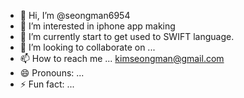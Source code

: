- 👋 Hi, I’m @seongman6954
- 👀 I’m interested in iphone app making
- 🌱 I’m currently start to get used to SWIFT language.
- 💞️ I’m looking to collaborate on ...
- 📫 How to reach me ... kimseongman@gmail.com
- 😄 Pronouns: ...
- ⚡ Fun fact: ...

<!---
seongman6954/seongman6954 is a ✨ special ✨ repository because its `README.md` (this file) appears on your GitHub profile.
You can click the Preview link to take a look at your changes.
--->
